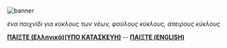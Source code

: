 ![banner](https://github.com/Galandrielle/wbwwb/blob/master/Greek-CoverImage.png)

*ένα παιχνίδι για κύκλους των νέων, φαύλους κύκλους, άπειρους κύκλους*

**[ΠΑΙΞΤΕ (Ελληνικά)(ΥΠΟ ΚΑΤΑΣΚΕΥΗ)](https://galandrielle.github.io/wbwwb/)** -- **[ΠΑΙΞΤΕ (ENGLISH)](https://ncase.itch.io/wbwwb)**
